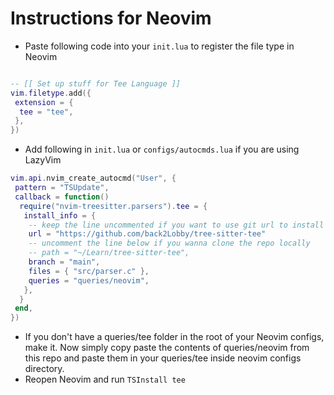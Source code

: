# Instructions for Neovim

- Paste following code into your `init.lua` to register the file type in Neovim

```lua

-- [[ Set up stuff for Tee Language ]]
vim.filetype.add({
 extension = {
  tee = "tee",
 },
})
```

- Add following in `init.lua` or `configs/autocmds.lua` if you are using LazyVim

```lua
vim.api.nvim_create_autocmd("User", {
 pattern = "TSUpdate",
 callback = function()
  require("nvim-treesitter.parsers").tee = {
   install_info = {
    -- keep the line uncommented if you want to use git url to install the parser
    url = "https://github.com/back2Lobby/tree-sitter-tee"
    -- uncomment the line below if you wanna clone the repo locally
    -- path = "~/Learn/tree-sitter-tee",
    branch = "main",
    files = { "src/parser.c" },
    queries = "queries/neovim",
   },
  }
 end,
})
```

- If you don't have a queries/tee folder in the root of your Neovim configs, make
  it. Now simply copy paste the contents of queries/neovim from this repo and
  paste them in your queries/tee inside neovim configs directory.
- Reopen Neovim and run `TSInstall tee`
